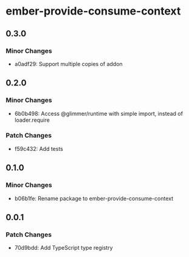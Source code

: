 # ember-provide-consume-context

## 0.3.0

### Minor Changes

- a0adf29: Support multiple copies of addon

## 0.2.0

### Minor Changes

- 6b0b498: Access @glimmer/runtime with simple import, instead of loader.require

### Patch Changes

- f59c432: Add tests

## 0.1.0

### Minor Changes

- b06b1fe: Rename package to ember-provide-consume-context

## 0.0.1

### Patch Changes

- 70d9bdd: Add TypeScript type registry
